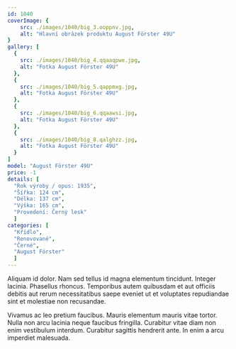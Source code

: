```yaml
---
id: 1040
coverImage: {
    src: ./images/1040/big_3.ooppnv.jpg,
    alt: "Hlavní obrázek produktu August Förster 49U"
}
gallery: [
  {
    src: ./images/1040/big_4.qqaaqpwe.jpg,
    alt: "Fotka August Förster 49U"
  },
  {
    src: ./images/1040/big_5.qappmxg.jpg,
    alt: "Fotka August Förster 49U"
  },
  {
    src: ./images/1040/big_6.qqaawsi.jpg,
    alt: "Fotka August Förster 49U"
  },
  {
    src: ./images/1040/big_8.qalghzz.jpg,
    alt: "Fotka August Förster 49U"
  }
]
model: "August Förster 49U"
price: -1
details: [
  "Rok výroby / opus: 1935",
  "Šířka: 124 cm",
  "Délka: 137 cm",
  "Výška: 165 cm",
  "Provedení: Černý lesk"
  ]
categories: [
  "Křídlo",
  "Renovované",
  "Černé",
  "August Förster"
  ]
---
```


Aliquam id dolor. Nam sed tellus id magna elementum tincidunt. Integer lacinia. Phasellus rhoncus. Temporibus autem quibusdam et aut officiis debitis aut rerum necessitatibus saepe eveniet ut et voluptates repudiandae sint et molestiae non recusandae.

Vivamus ac leo pretium faucibus. Mauris elementum mauris vitae tortor. Nulla non arcu lacinia neque faucibus fringilla. Curabitur vitae diam non enim vestibulum interdum. Curabitur sagittis hendrerit ante. In enim a arcu imperdiet malesuada.